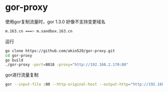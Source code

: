 # gor-proxy

使用gor复制流量时，gor 1.3.0 好像不支持变更域名    

```bash
m.163.cn ===> m.sandbox.163.cn
```

运行    

```bash
go clone https://github.com/akin520/gor-proxy.git
cd gor-proxy
go build
./gor-proxy -port=8018 -proxy="http://192.168.2.170:80"
```

gor进行流量复制    

```bash
gor --input-file :80 --http-original-host --output-http="http://192.168.2.200:8018|20%"
```

